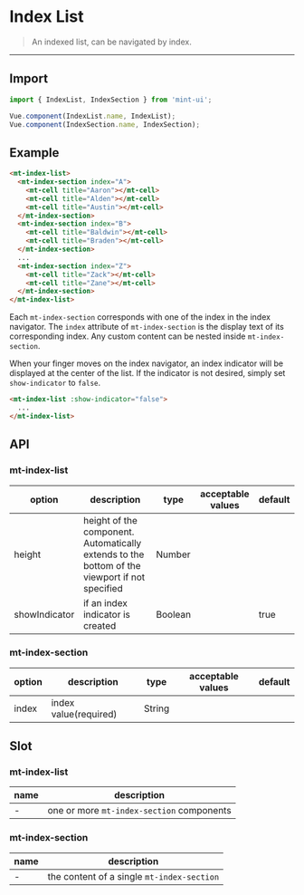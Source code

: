 # Index List

> An indexed list, can be navigated by index.

-------------

## Import

```javascript
import { IndexList, IndexSection } from 'mint-ui';

Vue.component(IndexList.name, IndexList);
Vue.component(IndexSection.name, IndexSection);
```

## Example

```html
<mt-index-list>
  <mt-index-section index="A">
    <mt-cell title="Aaron"></mt-cell>
    <mt-cell title="Alden"></mt-cell>
    <mt-cell title="Austin"></mt-cell>
  </mt-index-section>
  <mt-index-section index="B">
    <mt-cell title="Baldwin"></mt-cell>
    <mt-cell title="Braden"></mt-cell>
  </mt-index-section>
  ...
  <mt-index-section index="Z">
    <mt-cell title="Zack"></mt-cell>
    <mt-cell title="Zane"></mt-cell>
  </mt-index-section>
</mt-index-list>
```

Each `mt-index-section` corresponds with one of the index in the index navigator. The `index` attribute of `mt-index-section` is the display text of its corresponding index. Any custom content can be nested inside `mt-index-section`.

When your finger moves on the index navigator, an index indicator will be displayed at the center of the list. If the indicator is not desired, simply set `show-indicator` to `false`.

```html
<mt-index-list :show-indicator="false">
  ...
</mt-index-list>
```

## API
### mt-index-list
| option | description | type | acceptable values | default |
|------|-------|---------|-------|--------|
| height | height of the component. Automatically extends to the bottom of the viewport if not specified | Number | | |
| showIndicator | if an index indicator is created | Boolean | | true |

### mt-index-section
| option | description | type | acceptable values | default |
|------|-------|---------|-------|--------|
| index | index value(required) | String | | |

## Slot
### mt-index-list
| name | description |
|------|--------|
| - | one or more `mt-index-section` components |

### mt-index-section
| name | description |
|------|--------|
| - | the content of a single `mt-index-section` |